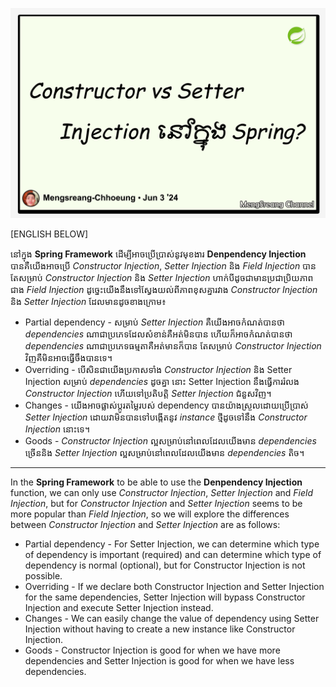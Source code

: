 ![what-is-the-difference-between-constructor-injection-and-setter-injection](./images/what-is-the-difference-between-constructor-injection-and-setter-injection.jpg "What is the difference between constructor injection and setter injection")

[ENGLISH BELOW]

នៅក្នុង **Spring Framework** ដើម្បីអាចប្រើប្រាស់នូវមុខងារ **Denpendency Injection** បានគឺយើងអាចប្រើ _Constructor Injection_, _Setter Injection_ និង _Field Injection_ បាន តែសម្រាប់ _Constructor Injection_ និង _Setter Injection_ ហាក់បីដូចជាមានប្រជាប្រិយភាពជាង _Field Injection_ ដូច្នេះយើងនឹងទៅស្វែងយល់ពីភាពខុសគ្នារវាង _Constructor Injection_ និង _Setter Injection_ ដែលមានដូចខាងក្រោម៖

- Partial dependency - សម្រាប់ _Setter Injection_ គឺយើងអាចកំណត់បានថា _dependencies_ ណាជាប្រភេទដែលសំខាន់គឺអត់មិនបាន ហើយក៏អាចកំណត់បានថា _dependencies_ ណាជាប្រភេទធម្មតាគឺអត់មានក៏បាន តែសម្រាប់ _Constructor Injection_ វិញគឺមិនអាចធ្វើចឹងបានទេ។
- Overriding - បើសិនជាយើងប្រកាសទាំង​ _Constructor Injection_ និង Setter Injection សម្រាប់ _dependencies_ ដូចគ្នា នោះ Setter Injection នឹងធ្វើការ​រំលង _Constructor Injection_ ហើយទៅប្រតិបត្តិ _Setter Injection_ ជំនួសវិញ។
- Changes - យើងអាចផ្លាស់ប្តូរតម្លៃរបស់ dependency បានយ៉ាងស្រួលដោយប្រើប្រាស់ _Setter Injection_ ដោយវាមិនបានទៅបង្កើតនូវ _instance_ ថ្មីដូចទៅនឹង _Constructor Injection_ នោះទេ។
- Goods - _Constructor Injection_ ល្អសម្រាប់នៅពេលដែលយើងមាន _dependencies_ ច្រើននិង _Setter Injection_ ល្អសម្រាប់នៅពេលដែលយើងមាន _dependencies_ តិច។

---

In the **Spring Framework** to be able to use the **Denpendency Injection** function, we can only use _Constructor Injection_, _Setter Injection_ and _Field Injection_, but for _Constructor Injection_ and _Setter Injection_ seems to be more popular than _Field Injection_, so we will explore the differences between _Constructor Injection_ and _Setter Injection_ are as follows:

- Partial dependency - For Setter Injection, we can determine which type of dependency is important (required) and can determine which type of dependency is normal (optional), but for Constructor Injection is not possible.
- Overriding - If we declare both Constructor Injection and Setter Injection for the same dependencies, Setter Injection will bypass Constructor Injection and execute Setter Injection instead.
- Changes - We can easily change the value of dependency using Setter Injection without having to create a new instance like Constructor Injection.
- Goods - Constructor Injection is good for when we have more dependencies and Setter Injection is good for when we have less dependencies.
